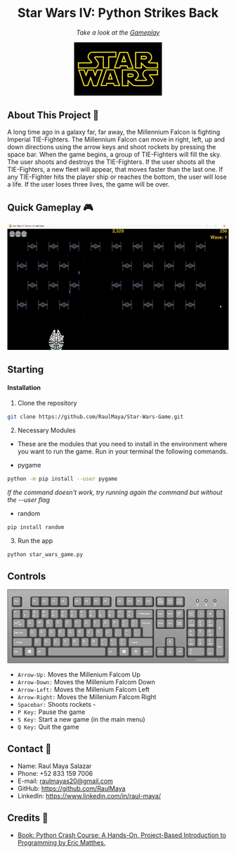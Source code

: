 <h1 align="center">Star Wars IV: Python Strikes Back</h1>
<p align="center"><i>Take a look at the <a href="https://www.youtube.com/watch?v=-mpaHcAdJ-U">Gameplay</a></i></p>
<p align="center">
<a href="https://github.com/RaulMaya/Star-Wars-Game">
  <img src="readme_files/sw_logo.png" alt="Logo" width= 200">
</a>
</p>

## About This Project :page_facing_up:

A long time ago in a galaxy far, far away, the Millennium Falcon is fighting Imperial TIE-Fighters. The Millennium Falcon can move in right, left, up and down directions using the arrow keys and shoot rockets by pressing the space bar. When the game begins, a group of TIE-Fighters will fill the sky. The user shoots and destroys the TIE-Fighters. If the user shoots all the TIE-Fighters, a new fleet will appear, that moves faster than the last one. If any TIE-Fighter hits the player ship or reaches the bottom, the user will lose a life. If the user loses three lives, the game will be over.

## Quick Gameplay :video_game:

![Star Wars](readme_files/swgif.gif)

## Starting


#### Installation

1. Clone the repository
```sh
git clone https://github.com/RaulMaya/Star-Wars-Game.git
```

2. Necessary Modules

- These are the modules that you need to install in the environment where you want to run the game. Run in your terminal the following commands.

- pygame
```sh
python -m pip install --user pygame
```
<p><i>If the command doesn't work, try running again the command but without the --user flag</i></p>

- random
```sh
pip install random
```

3. Run the app
```sh
python star_wars_game.py
```

## Controls

![Star Wars](readme_files/keyboard.jpg)

* `Arrow-Up:` Moves the Millenium Falcom Up
* `Arrow-Down:` Moves the Millenium Falcom Down
* `Arrow-Left:` Moves the Millenium Falcom Left
* `Arrow-Right:` Moves the Millenium Falcom Right
* `Spacebar:` Shoots rockets -
* `P Key:` Pause the game
* `S Key:` Start a new game (in the main menu)
* `Q Key:` Quit the game


## Contact :iphone:

* Name: Raul Maya Salazar
* Phone: +52 833 159 7006
* E-mail: raulmayas20@gmail.com
* GitHub: https://github.com/RaulMaya
* LinkedIn: https://www.linkedin.com/in/raul-maya/

## Credits :raised_hands:
- <a href="https://www.amazon.com.mx/Python-Crash-Course-Eric-Matthes/dp/1593279280/ref=sr_1_1?crid=1NXA3FY0WI62R&keywords=python+crash+course&qid=1644954661&sprefix=python+crash%2Caps%2C608&sr=8-1
">Book: Python Crash Course: A Hands-On, Project-Based Introduction to Programming by Eric Matthes.</a>
